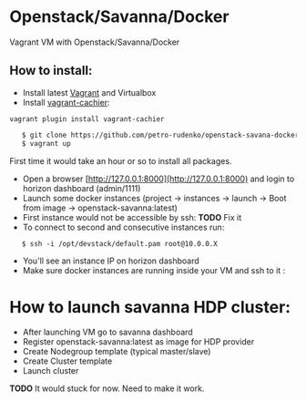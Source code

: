 # Openstack/Savanna/Docker

Vagrant VM with Openstack/Savanna/Docker

## How to install:
* Install latest [Vagrant](http://www.vagrantup.com/) and Virtualbox
* Install [vagrant-cachier](http://fgrehm.viewdocs.io/vagrant-cachier): 
```
vagrant plugin install vagrant-cachier
```

```bash
   $ git clone https://github.com/petro-rudenko/openstack-savana-docker-sandbox && cd openstack-savana-docker-sandbox
   $ vagrant up
```
   First time it would take an hour or so to install all packages.
   
* Open a browser [http://127.0.0.1:8000](http://127.0.0.1:8000) and login to horizon dashboard (admin/1111)
* Launch some docker instances (project -> instances -> launch -> Boot from image -> openstack-savanna:latest)
* First instance would not be accessible by ssh: **TODO** Fix it
* To connect to second and consecutive instances run:
```
   $ ssh -i /opt/devstack/default.pam root@10.0.0.X
```
* You'll see an instance IP on horizon dashboard
* Make sure docker instances are running inside your VM and ssh to it :


# How to launch savanna HDP cluster:

* After launching VM go to savanna dashboard
* Register openstack-savanna:latest as image for HDP provider
* Create Nodegroup template (typical master/slave)
* Create Cluster template
* Launch cluster

**TODO** It would stuck for now. Need to make it work.

